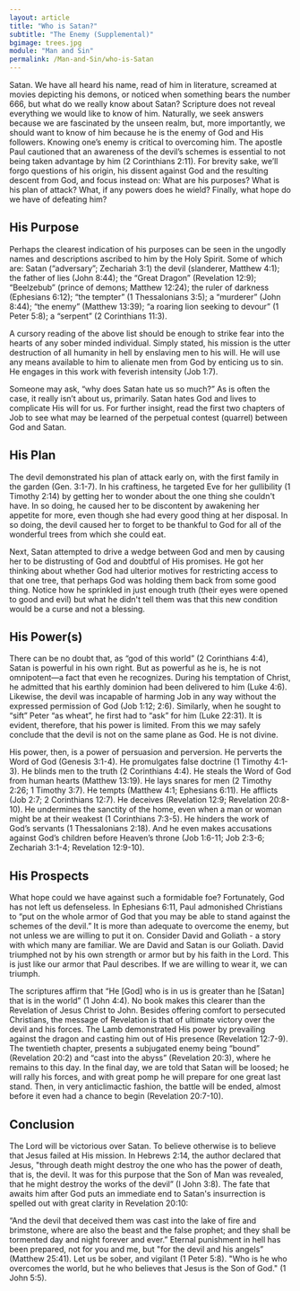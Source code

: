 ```yaml
---
layout: article
title: "Who is Satan?"
subtitle: "The Enemy (Supplemental)"
bgimage: trees.jpg
module: "Man and Sin"
permalink: /Man-and-Sin/who-is-Satan
---
```


Satan. We have all heard his name, read of him in literature, screamed at movies depicting his demons, or noticed when something bears the number 666, but what do we really know about Satan? Scripture does not reveal everything we would like to know of him. Naturally, we seek answers because we are fascinated by the unseen realm, but, more importantly, we should want to know of him because he is the enemy of God and His followers. Knowing one’s enemy is critical to overcoming him. The apostle Paul cautioned that an awareness of the devil’s schemes is essential to not being taken advantage by him (2 Corinthians 2:11). For brevity sake, we’ll forgo questions of his origin, his dissent against God and the resulting descent from God, and focus instead on: What are his purposes? What is his plan of attack? What, if any powers does he wield? Finally, what hope do we have of defeating him?
 
## His Purpose
Perhaps the clearest indication of his purposes can be seen in the ungodly names and descriptions ascribed to him by the Holy Spirit. Some of which are: Satan (“adversary”; Zechariah 3:1) the devil (slanderer,  Matthew 4:1); the father of lies (John 8:44); the “Great Dragon” (Revelation 12:9); “Beelzebub” (prince of demons; Matthew 12:24); the ruler of darkness (Ephesians 6:12); “the tempter” (1 Thessalonians 3:5); a “murderer” (John 8:44); “the enemy” (Matthew 13:39); “a roaring lion seeking to devour” (1 Peter 5:8); a “serpent” (2 Corinthians 11:3).
 
A cursory reading of the above list should be enough to strike fear into the hearts of any sober minded individual. Simply stated, his mission is the utter destruction of all humanity in hell by enslaving men to his will. He will use any means available to him to alienate men from God by enticing us to sin. He engages in this work with feverish intensity (Job 1:7).
 
Someone may ask, “why does Satan hate us so much?” As is often the case, it really isn’t about us, primarily. Satan hates God and lives to complicate His will for us. For further insight, read the first two chapters of Job to see what may be learned of the perpetual contest (quarrel) between God and Satan.
 
## His Plan
The devil demonstrated his plan of attack early on, with the first family in the garden (Gen. 3:1-7). In his craftiness, he targeted Eve for her gullibility (1 Timothy 2:14) by getting her to wonder about the one thing she couldn't have. In so doing, he caused her to be discontent by awakening her appetite for more, even though she had every good thing at her disposal. In so doing, the devil caused her to forget to be thankful to God for all of the wonderful trees from which she could eat.
 
Next, Satan attempted to drive a wedge between God and men by causing her to be distrusting of God and doubtful of His promises. He got her thinking about whether God had ulterior motives for restricting access to that one tree, that perhaps God was holding them back from some good thing. Notice how he sprinkled in just enough truth (their eyes were opened to good and evil) but what he didn't tell them was that this new condition would be a curse and not a blessing.
 
## His Power(s)
There can be no doubt that, as “god of this world” (2 Corinthians 4:4), Satan is powerful in his own right. But as powerful as he is, he is not omnipotent—a fact that even he recognizes. During his temptation of Christ, he admitted that his earthly dominion had been delivered to him (Luke 4:6). Likewise, the devil was incapable of harming Job in any way without the expressed permission of God (Job 1:12; 2:6). Similarly, when he sought to “sift” Peter “as wheat”, he first had to “ask” for him (Luke 22:31). It is evident, therefore, that his power is limited. From this we may safely conclude that the devil is not on the same plane as God. He is not divine.
 
His power, then, is a power of persuasion and perversion. He perverts the Word of God (Genesis 3:1-4). He promulgates false doctrine (1 Timothy 4:1-3). He blinds men to the truth (2 Corinthians 4:4). He steals the Word of God from human hearts (Matthew 13:19). He lays snares for men (2 Timothy 2:26; 1 Timothy 3:7). He tempts (Matthew 4:1; Ephesians 6:11). He afflicts (Job 2:7; 2 Corinthians 12:7). He deceives (Revelation 12:9; Revelation 20:8-10). He undermines the sanctity of the home, even when a man or woman might be at their weakest (1 Corinthians 7:3-5). He hinders the work of God’s servants (1 Thessalonians 2:18). And he even makes accusations against God’s children before Heaven’s throne (Job 1:6-11; Job 2:3-6; Zechariah 3:1-4; Revelation 12:9-10).
​

## His Prospects
What hope could we have against such a formidable foe? Fortunately, God has not left us defenseless. In Ephesians 6:11, Paul admonished Christians to “put on the whole armor of God that you may be able to stand against the schemes of the devil.” It is more than adequate to overcome the enemy, but not unless we are willing to put it on. Consider David and Goliath - a story with which many are familiar. We are David and Satan is our Goliath. David triumphed not by his own strength or armor but by his faith in the Lord. This is just like our armor that Paul describes. If we are willing to wear it, we can triumph.
 
The scriptures affirm that “He [God] who is in us is greater than he [Satan] that is in the world” (1 John 4:4). No book makes this clearer than the Revelation of Jesus Christ to John. Besides offering comfort to persecuted Christians, the message of Revelation is that of ultimate victory over the devil and his forces. The Lamb demonstrated His power by prevailing against the dragon and casting him out of His presence (Revelation 12:7-9). The twentieth chapter, presents a subjugated enemy being “bound” (Revelation 20:2) and “cast into the abyss” (Revelation 20:3), where he remains to this day. In the final day, we are told that Satan will be loosed; he will rally his forces, and with great pomp he will prepare for one great last stand. Then, in very anticlimactic fashion, the battle will be ended, almost before it even had a chance to begin (Revelation 20:7-10).
 
## Conclusion
The Lord will be victorious over Satan. To believe otherwise is to believe that Jesus failed at His mission. In Hebrews 2:14, the author declared that Jesus, "through death might destroy the one who has the power of death, that is, the devil. It was for this purpose that the Son of Man was revealed, that he might destroy the works of the devil” (I John 3:8). The fate that awaits him after God puts an immediate end to Satan's insurrection is spelled out with great clarity in Revelation 20:10:
 
“And the devil that deceived them was cast into the lake of fire and brimstone, where are also the beast and the false prophet; and they shall be tormented day and night forever and ever.” Eternal punishment in hell has been prepared, not for you and me, but "for the devil and his angels” (Matthew 25:41). Let us be sober, and vigilant (1 Peter 5:8). "Who is he who overcomes the world, but he who believes that Jesus is the Son of God." (1 John 5:5).